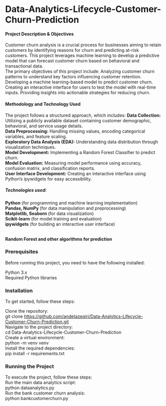 # Data-Analytics-Lifecycle-Customer-Churn-Prediction
<h4>Project Description & Objectives</h4>
<p>Customer churn analysis is a crucial process for businesses aiming to retain customers by identifying reasons for churn and predicting at-risk customers. This project leverages machine learning to develop a predictive model that can forecast customer churn based on behavioral and transactional data.</br> The primary objectives of this project include:
Analyzing customer churn patterns to understand key factors influencing customer retention.
Developing a machine learning-based model to predict customer churn.
Creating an interactive interface for users to test the model with real-time inputs.
Providing insights into actionable strategies for reducing churn.</p>
<h4>Methodology and Technology Used</h4>
<p> The project follows a structured approach, which includes: 
<b>Data Collection: </b>Utilizing a publicly available dataset containing customer demographic, behavioral, and service usage details.</br>
<b>Data Preprocessing:</b> Handling missing values, encoding categorical variables, and feature scaling.</br>
<b>Exploratory Data Analysis (EDA):</b> Understanding data distribution through visualization techniques.</br>
<b>Model Development:</b> Implementing a Random Forest Classifier to predict churn.</br>
<b>Model Evaluation:</b> Measuring model performance using accuracy, confusion matrix, and classification reports.</br>
<b>User Interface Development:</b> Creating an interactive interface using Python’s ipywidgets for easy accessibility.</br>

  <h5> Technologies used:</h5>
<b>Python</b> (for programming and machine learning implementation)</br>
<b>Pandas, NumPy </b>(for data manipulation and preprocessing)</br>
<b>Matplotlib, Seaborn </b>(for data visualization)</br>
<b>Scikit-learn</b> (for model training and evaluation)</br>
<b>ipywidgets</b> (for building an interactive user interface)</p></br>
<b>Random Forest and other algorithms for prediction </b>
<h3>Prerequisites</h3>
<p> Before running this project, you need to have the following installed:

Python 3.x </br>
Required Python libraries</p>
<h3>Installation</h3>
<p>To get started, follow these steps:</br>

Clone the repository: </br>
git clone https://github.com/andetazeqiri/Data-Analytics-Lifecycle-Customer-Churn-Prediction.git </br>
Navigate to the project directory:</br>
cd Data-Analytics-Lifecycle-Customer-Churn-Prediction</br>
Create a virtual environment:</br>
python -m venv venv
</br>
Install the required dependencies:</br>
pip install -r requirements.txt</br>
</p>

<h3> Running the Project</h3>
<p> To execute the project, follow these steps:</br>
Run the main data analytics script:</br>
 python dataanalytics.py</br>
 Run the bank customer churn analysis:</br>
 python bankcustomerchurn.py</br>
 </p>
